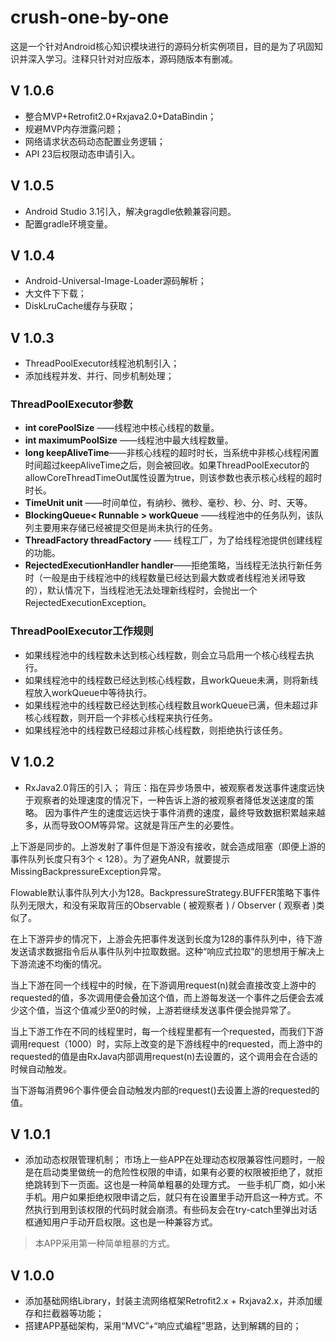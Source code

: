 # crush-one-by-one
这是一个针对Android核心知识模块进行的源码分析实例项目，目的是为了巩固知识并深入学习。注释只针对对应版本，源码随版本有删减。

## V 1.0.6
- 整合MVP+Retrofit2.0+Rxjava2.0+DataBindin；
- 规避MVP内存泄露问题；
- 网络请求状态码动态配置业务逻辑；
- API 23后权限动态申请引入。
## V 1.0.5
- Android Studio 3.1引入，解决gragdle依赖兼容问题。
- 配置gradle环境变量。
## V 1.0.4
- Android-Universal-Image-Loader源码解析；
- 大文件下下载；
- DiskLruCache缓存与获取；

## V 1.0.3
- ThreadPoolExecutor线程池机制引入；
- 添加线程并发、并行、同步机制处理；

### ThreadPoolExecutor参数
- **int corePoolSize** ——线程池中核心线程的数量。
- **int maximumPoolSize** ——线程池中最大线程数量。
- **long keepAliveTime**——非核心线程的超时时长，当系统中非核心线程闲置时间超过keepAliveTime之后，则会被回收。如果ThreadPoolExecutor的allowCoreThreadTimeOut属性设置为true，则该参数也表示核心线程的超时时长。
- **TimeUnit unit** ——时间单位，有纳秒、微秒、毫秒、秒、分、时、天等。
- **BlockingQueue< Runnable > workQueue** ——线程池中的任务队列，该队列主要用来存储已经被提交但是尚未执行的任务。
- **ThreadFactory threadFactory** —— 线程工厂，为了给线程池提供创建线程的功能。
- **RejectedExecutionHandler handler**——拒绝策略，当线程无法执行新任务时（一般是由于线程池中的线程数量已经达到最大数或者线程池关闭导致的），默认情况下，当线程池无法处理新线程时，会抛出一个RejectedExecutionException。

### ThreadPoolExecutor工作规则
- 如果线程池中的线程数未达到核心线程数，则会立马启用一个核心线程去执行。
- 如果线程池中的线程数已经达到核心线程数，且workQueue未满，则将新线程放入workQueue中等待执行。
- 如果线程池中的线程数已经达到核心线程数且workQueue已满，但未超过非核心线程数，则开启一个非核心线程来执行任务。
- 如果线程池中的线程数已经超过非核心线程数，则拒绝执行该任务。

## V 1.0.2
- RxJava2.0背压的引入；
背压：指在异步场景中，被观察者发送事件速度远快于观察者的处理速度的情况下，一种告诉上游的被观察者降低发送速度的策略。
因为事件产生的速度远远快于事件消费的速度，最终导致数据积累越来越多，从而导致OOM等异常。这就是背压产生的必要性。

上下游是同步的。上游发射了事件但是下游没有接收，就会造成阻塞（即便上游的事件队列长度只有3个 < 128）。为了避免ANR，就要提示MissingBackpressureException异常。

Flowable默认事件队列大小为128。BackpressureStrategy.BUFFER策略下事件队列无限大，和没有采取背压的Observable ( 被观察者 ) / Observer ( 观察者 )类似了。

在上下游异步的情况下，上游会先把事件发送到长度为128的事件队列中，待下游发送请求数据指令后从事件队列中拉取数据。这种“响应式拉取”的思想用于解决上下游流速不均衡的情况。

当上下游在同一个线程中的时候，在下游调用request(n)就会直接改变上游中的requested的值，多次调用便会叠加这个值，而上游每发送一个事件之后便会去减少这个值，当这个值减少至0的时候，上游若继续发送事件便会抛异常了。

当上下游工作在不同的线程里时，每一个线程里都有一个requested，而我们下游调用request（1000）时，实际上改变的是下游线程中的requested，而上游中的requested的值是由RxJava内部调用request(n)去设置的，这个调用会在合适的时候自动触发。

当下游每消费96个事件便会自动触发内部的request()去设置上游的requested的值。

## V 1.0.1
- 添加动态权限管理机制；
市场上一些APP在处理动态权限兼容性问题时，一般是在启动类里做统一的危险性权限的申请，如果有必要的权限被拒绝了，就拒绝跳转到下一页面。这也是一种简单粗暴的处理方式。
一些手机厂商，如小米手机。用户如果拒绝权限申请之后，就只有在设置里手动开启这一种方式。不然执行到用到该权限的代码时就会崩溃。有些码友会在try-catch里弹出对话框通知用户手动开启权限。这也是一种兼容方式。
> 本APP采用第一种简单粗暴的方式。

## V 1.0.0
- 添加基础网络Library，封装主流网络框架Retrofit2.x + Rxjava2.x，并添加缓存和拦截器等功能；
- 搭建APP基础架构，采用“MVC”+“响应式编程”思路，达到解耦的目的；
